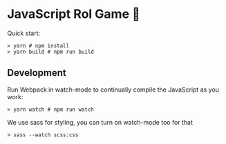 # JavaScript Rol Game 🔮

Quick start:

```code
> yarn # npm install
> yarn build # npm run build
````

## Development

Run Webpack in watch-mode to continually compile the JavaScript as you work:

```code
> yarn watch # npm run watch
```

We use sass for styling, you can turn on watch-mode too for that

```code
> sass --watch scss:css
```
